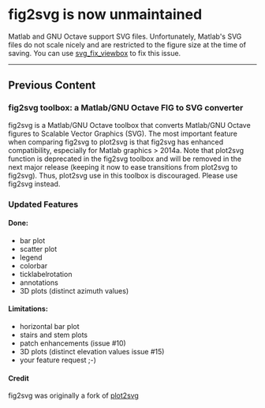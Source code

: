 # fig2svg is now unmaintained

Matlab and GNU Octave support SVG files. Unfortunately, Matlab's SVG files do not scale nicely and are restricted to the figure size at the time of saving. You can use [svg_fix_viewbox](https://www.mathworks.com/matlabcentral/fileexchange/49617-svg_fix_viewbox-in_name-varargin) to fix this issue.

----

## Previous Content

### fig2svg toolbox: a Matlab/GNU Octave FIG to SVG converter

fig2svg is a Matlab/GNU Octave toolbox that converts Matlab/GNU Octave figures to Scalable Vector Graphics (SVG). The most important feature when comparing fig2svg to plot2svg is that fig2svg has enhanced compatibility, especially for Matlab graphics > 2014a. Note that plot2svg function is deprecated in the fig2svg toolbox and will be removed in the next major release (keeping it now to ease transitions from plot2svg to fig2svg). Thus, plot2svg use in this toolbox is discouraged. Please use fig2svg instead.

### Updated Features

#### Done:

- bar plot
- scatter plot
- legend
- colorbar
- ticklabelrotation
- annotations
- 3D plots (distinct azimuth values)

#### Limitations:

- horizontal bar plot
- stairs and stem plots
- patch enhancements (issue #10)
- 3D plots (distinct elevation values issue #15)
- your feature request ;-)

#### Credit

fig2svg was originally a fork of [plot2svg](https://github.com/jschwizer99/plot2svg)
